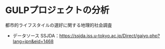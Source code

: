 # GULPプロジェクトの分析

都市的ライフスタイルの選好に関する地理的社会調査
- データソース SSJDA：https://ssjda.iss.u-tokyo.ac.jp/Direct/gaiyo.php?lang=jpn&eid=1468